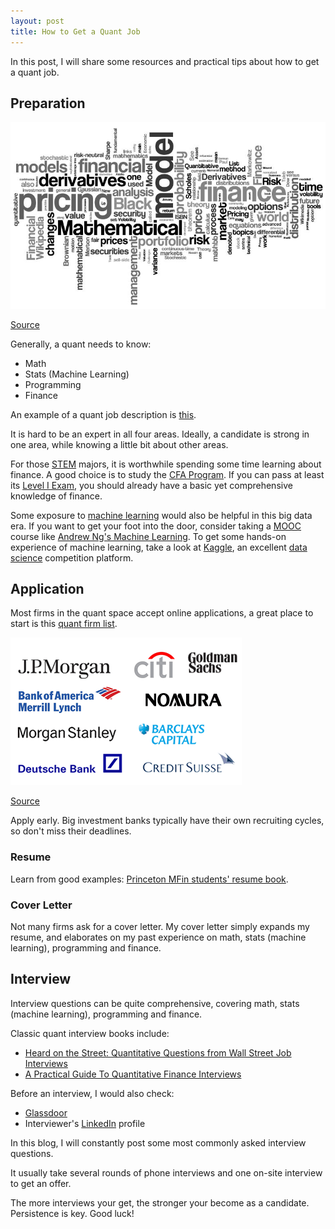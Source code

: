 ```yaml
---
layout: post
title: How to Get a Quant Job
---
```


In this post, I will share some resources and practical tips about how to get a quant job.

## Preparation

![](/images/mathFinance.JPG)

[Source](http://www.quantuniversity.com/)

Generally, a quant needs to know:

- Math
- Stats (Machine Learning)
- Programming
- Finance

An example of a quant job description is [this](https://careers.jpmorgan.com/careers/programs/qr-fulltime-associate).

It is hard to be an expert in all four areas. Ideally, a candidate is strong in one area, while knowing a little bit about other areas.

For those [STEM](https://en.wikipedia.org/wiki/Science,_technology,_engineering,_and_mathematics) majors, it is worthwhile spending some time learning about finance. A good choice is to study the [CFA Program](https://www.cfainstitute.org/programs/cfaprogram/Pages/index.aspx). If you can pass at least its [Level I Exam](https://www.cfainstitute.org/programs/cfaprogram/exams/Pages/level_I_exam_prep.aspx), you should already have a basic yet comprehensive knowledge of finance.

Some exposure to [machine learning](https://en.wikipedia.org/wiki/Machine_learning) would also be helpful in this big data era. If you want to get your foot into the door, consider taking a [MOOC](https://en.wikipedia.org/wiki/Massive_open_online_course) course like [Andrew Ng's Machine Learning](https://www.coursera.org/learn/machine-learning). To get some hands-on experience of machine learning, take a look at [Kaggle](https://www.kaggle.com/), an excellent [data science](https://en.wikipedia.org/wiki/Data_science) competition platform.

## Application

Most firms in the quant space accept online applications, a great place to start is this [quant firm list](https://www.quantnet.com/threads/quant-internship-and-graduate-recruitment-a-firms-list.10000/). 

![](/images/investmentbank.GIF)

[Source](https://www.quora.com/If-investment-bankers-are-so-rich-then-why-doesnt-everybody-become-one)

Apply early. Big investment banks typically have their own recruiting cycles, so don't miss their deadlines.

### Resume

Learn from good examples: [Princeton MFin students' resume book](http://bcf.princeton.edu/master-in-finance/mfin-directory/).

### Cover Letter

Not many firms ask for a cover letter. My cover letter simply expands my resume, and elaborates on my past experience on math, stats (machine learning), programming and finance.

## Interview

Interview questions can be quite comprehensive, covering math, stats (machine learning), programming and finance.

Classic quant interview books include:
- [Heard on the Street: Quantitative Questions from Wall Street Job Interviews](https://www.amazon.com/Heard-Street-Quantitative-Questions-Interviews/dp/0994103867)
- [A Practical Guide To Quantitative Finance Interviews](https://www.amazon.com/Practical-Guide-Quantitative-Finance-Interviews/dp/1438236662)

Before an interview, I would also check:

- [Glassdoor](https://www.glassdoor.com/index.htm)
- Interviewer's [LinkedIn](https://www.linkedin.com/) profile

In this blog, I will constantly post some most commonly asked interview questions.

It usually take several rounds of phone interviews and one on-site interview to get an offer.

The more interviews your get, the stronger your become as a candidate. Persistence is key. Good luck!

 
